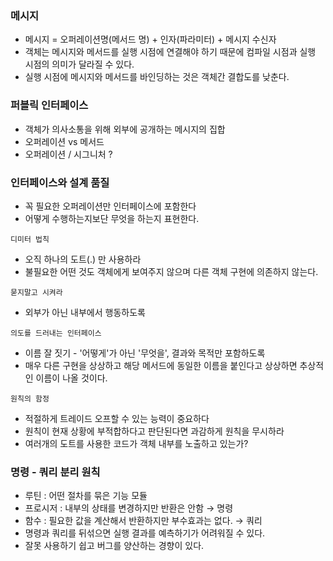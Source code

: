 ### 메시지

- 메시지 = 오퍼레이션명(메서드 명) + 인자(파라미터) + 메시지 수신자
- 객체는 메시지와 메서드를 실행 시점에 연결해야 하기 때문에 컴파일 시점과 실행 시점의 의미가 달라질 수 있다.
- 실행 시점에 메시지와 메서드를 바인딩하는 것은 객체간 결합도를 낮춘다.

### 퍼블릭 인터페이스

- 객체가 의사소통을 위해 외부에 공개하는 메시지의 집합
- 오퍼레이션 vs 메서드
- 오퍼레이션 / 시그니처 ?

### 인터페이스와 설계 품질

- 꼭 필요한 오퍼레이션만 인터페이스에 포함한다
- 어떻게 수행하는지보단 무엇을 하는지 표현한다.

`디미터 법칙`

- 오직 하나의 도트(.) 만 사용하라
- 불필요한 어떤 것도 객체에게 보여주지 않으며 다른 객체 구현에 의존하지 않는다.

`묻지말고 시켜라`

- 외부가 아닌 내부에서 행동하도록

`의도를 드러내는 인터페이스`

- 이름 잘 짓기 - '어떻게'가 아닌 '무엇을', 결과와 목적만 포함하도록
- 매우 다른 구현을 상상하고 해당 메서드에 동일한 이름을 붙인다고 상상하면 추상적인 이름이 나올 것이다.

`원칙의 함정`

- 적절하게 트레이드 오프할 수 있는 능력이 중요하다
- 원칙이 현재 상황에 부적합하다고 판단된다면 과감하게 원칙을 무시하라
- 여러개의 도트를 사용한 코드가 객체 내부를 노출하고 있는가?

### 명령 - 쿼리 분리 원칙

- 루틴 : 어떤 절차를 묶은 기능 모듈
- 프로시저 : 내부의 상태를 변경하지만 반환은 안함 → 명령
- 함수 : 필요한 값을 계산해서 반환하지만 부수효과는 없다. → 쿼리
- 명령과 쿼리를 뒤섞으면 실행 결과를 예측하기가 어려워질 수 있다.
- 잘못 사용하기 쉽고 버그를 양산하는 경향이 있다.
